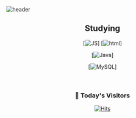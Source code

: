 <!--
**ai27p/ai27p** is a ✨ _special_ ✨ repository because its `README.md` (this file) appears on your GitHub profile.

Here are some ideas to get you started:

- 🔭 I’m currently working on ...
- 🌱 I’m currently learning ...
- 👯 I’m looking to collaborate on ...
- 🤔 I’m looking for help with ...
- 💬 Ask me about ...
- 📫 How to reach me: ...
- 😄 Pronouns: ...
- ⚡ Fun fact: ...
-->

![header](https://capsule-render.vercel.app/api?type=waving&color=gradient&height=300&section=header&text=ren🎨&fontSize=70)

<div align=center>

##  Studying


[![JS](https://img.shields.io/badge/JavaScript-F7DF1E?style=flat-square&logo=JavaScript&logoColor=black)] [![html](https://img.shields.io/badge/Html-E34F26?style=flat-square&logo=HTML5&logoColor=white)]
<br>

[![Java](https://img.shields.io/badge/Java-007396?style=flat-square&logo=Java&logoColor=white)]
<br>

[![MySQL](https://img.shields.io/badge/MySQL-4479A1?style=flat-square&logo=MySQL&logoColor=white)]
<br><br><br>


### 💌  Today's Visitors

[![Hits](https://hits.seeyoufarm.com/api/count/incr/badge.svg?url=https%3A%2F%2Fgithub.com%2Fai27p&count_bg=%23FF0000&title_bg=%23555555&icon=&icon_color=%23E7E7E7&title=hits&edge_flat=false)](https://hits.seeyoufarm.com)
<br><br><br><br><br>

</div>
